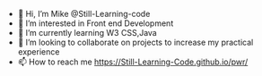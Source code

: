 - 👋 Hi, I’m Mike @Still-Learning-code
- 👀 I’m interested in Front end Development
- 🌱 I’m currently learning W3 CSS,Java
- 💞️ I’m looking to collaborate on projects to increase my practical experience
- 📫 How to reach me https://Still-Learning-Code.github.io/pwr/

<!---
Still-Learning-code/Still-Learning-code is a ✨ special ✨ repository because its `README.md` (this file) appears on your GitHub profile.
You can click the Preview link to take a look at your changes.
--->
